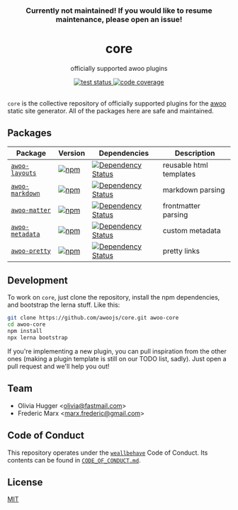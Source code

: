 <h3 align="center">
  <b>Currently not maintained! If you would like to resume maintenance, please open an issue!</b>
</h3>

<h1 align="center">
  core 
</h1>

<p align="center">
  officially supported awoo plugins<br>
</p>

<div align="center">
  <!-- test status -->
  <a href="https://travis-ci.org/awoojs/core">
    <img src="https://img.shields.io/travis/awoojs/core.svg?style=flat-square"
     alt="test status" />
  </a>
  <!-- code coverage -->
  <a href="https://codecov.io/gh/awoojs/core">
    <img src="https://img.shields.io/codecov/c/github/awoojs/core.svg?style=flat-square"
     alt="code coverage" />
  </a>
</div>

<br />

`core` is the collective repository of officially supported plugins for the
[awoo](http://npm.im/awoo) static site generator. All of the packages here
are safe and maintained.

## Packages

| Package | Version | Dependencies | Description |
| -------- | ------- | -------------- | ------------ |
| [`awoo-layouts`](/packages/layouts) | [![npm](https://img.shields.io/npm/v/awoo-layouts.svg?style=flat-square)](https://npm.im/awoo-layouts) | [![Dependency Status](https://david-dm.org/awoojs/core.svg?path=packages/layouts&style=flat-square)](https://david-dm.org/awoojs/core?path=packages/layouts) | reusable html templates |
| [`awoo-markdown`](/packages/markdown) | [![npm](https://img.shields.io/npm/v/awoo-markdown.svg?style=flat-square)](https://npm.im/awoo-markdown) | [![Dependency Status](https://david-dm.org/awoojs/core.svg?path=packages/markdown&style=flat-square)](https://david-dm.org/awoojs/core?path=packages/markdown) | markdown parsing |
| [`awoo-matter`](/packages/matter) | [![npm](https://img.shields.io/npm/v/awoo-matter.svg?style=flat-square)](https://npm.im/awoo-matter) | [![Dependency Status](https://david-dm.org/awoojs/core.svg?path=packages/matter&style=flat-square)](https://david-dm.org/awoojs/core?path=packages/matter) | frontmatter parsing |
| [`awoo-metadata`](/packages/metadata) | [![npm](https://img.shields.io/npm/v/awoo-metadata.svg?style=flat-square)](https://npm.im/awoo-metadata) | [![Dependency Status](https://david-dm.org/awoojs/core.svg?path=packages/metadata&style=flat-square)](https://david-dm.org/awoojs/core?path=packages/metadata) | custom metadata |
| [`awoo-pretty`](/packages/pretty) | [![npm](https://img.shields.io/npm/v/awoo-pretty.svg?style=flat-square)](https://npm.im/awoo-pretty) | [![Dependency Status](https://david-dm.org/awoojs/core.svg?path=packages/pretty&style=flat-square)](https://david-dm.org/awoojs/core?path=packages/pretty) | pretty links            |

## Development

To work on `core`, just clone the repository, install the npm dependencies, and
bootstrap the lerna stuff. Like this:

```sh
git clone https://github.com/awoojs/core.git awoo-core
cd awoo-core
npm install
npx lerna bootstrap
```

If you're implementing a new plugin, you can pull inspiration from the other
ones (making a plugin template is still on our TODO list, sadly). Just open
a pull request and we'll help you out!

## Team

- Olivia Hugger <[olivia@fastmail.com](mailto:olivia@fastmail.com)>
- Frederic Marx <[marx.frederic@gmail.com](mailto:marx.frederic@gmail.com)>

## Code of Conduct

This repository operates under the [`weallbehave`](https://github.com/wealljs/weallbehave) Code of Conduct. Its contents can be found in [`CODE_OF_CONDUCT.md`](CODE_OF_CONDUCT.md).

## License

[MIT](/LICENSE)
